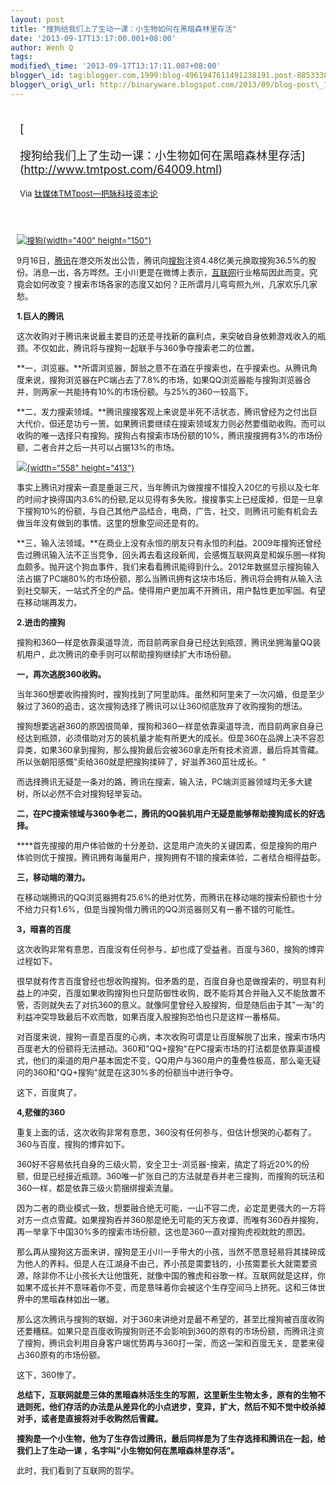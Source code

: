 ```yaml
--- 
layout: post 
title: "搜狗给我们上了生动一课：小生物如何在黑暗森林里存活" 
date: '2013-09-17T13:17:00.001+08:00' 
author: Wenh Q
tags:
modified\_time: '2013-09-17T13:17:11.087+08:00' 
blogger\_id: tag:blogger.com,1999:blog-4961947611491238191.post-8853338123014397904
blogger\_orig\_url: http://binaryware.blogspot.com/2013/09/blog-post\_17.html
---
```

<div style="margin: 10px; padding: 5px;">

<div style="font-size: 18px;">

[

搜狗给我们上了生动一课：小生物如何在黑暗森林里存活](http://www.tmtpost.com/64009.html)

</div>

<div style="font-size: 13px;">

Via [钛媒体TMTpost—把脉科技资本论](http://www.tmtpost.com/)

</div>

</div>

<div style="font-size: 13px; padding: 15px 0 10px 10px;">



[![搜狗](http://www.tmtpost.com/wp-content/uploads/2013/06/%E6%90%9C%E7%8B%97logo.jpg "搜狗logo"){width="400"
height="150"}](http://www.tmtpost.com/wp-content/uploads/2013/06/%E6%90%9C%E7%8B%97logo.jpg)

9月16日，[腾讯](http://www.tmtpost.com/tag/%E8%85%BE%E8%AE%AF "查看 腾讯 中的全部文章")在港交所发出公告，腾讯向[搜狗](http://www.tmtpost.com/tag/sogou "查看 搜狗 中的全部文章")注资4.48亿美元换取搜狗36.5%的股份。消息一出，各方哗然。王小川更是在微博上表示，[互联网](http://www.tmtpost.com/tag/%E4%BA%92%E8%81%94%E7%BD%91 "查看 互联网 中的全部文章")行业格局因此而变。究竟会如何改变？搜索市场各家的态度又如何？正所谓月儿弯弯照九州，几家欢乐几家愁。

<div>

**1.巨人的腾讯**

这次收购对于腾讯来说最主要目的还是寻找新的赢利点，来突破自身依赖游戏收入的瓶颈。不仅如此，腾讯将与搜狗一起联手与360争夺搜索老二的位置。

**一，浏览器。**所谓浏览器，醉翁之意不在酒在乎搜索也，在乎搜索也。从腾讯角度来说，搜狗浏览器在PC端占去了7.8%的市场，如果QQ浏览器能与搜狗浏览器合并，则两家一共能持有10%的市场份额。与25%的360一较高下。

**二，发力搜索领域。**腾讯搜搜客观上来说是半死不活状态，腾讯曾经为之付出巨大代价，但还是功亏一篑。如果腾讯要继续在搜索领域发力则必然要借助收购。而可以收购的唯一选择只有搜狗。搜狗占有搜索市场份额的10%，腾讯搜搜拥有3%的市场份额，二者合并之后一共可以占据13%的市场。

[![](http://www.tmtpost.com/wp-content/uploads/2013/09/137934139716.jpg){width="558"
height="413"}](http://www.tmtpost.com/?attachment_id=64005)

事实上腾讯对搜索一直是垂涎三尺，当年腾讯为做搜搜不惜投入20亿的亏损以及七年的时间才换得国内3.6%的份额,足以见得有多失败。搜搜事实上已经废掉，但是一旦拿下搜狗10%的份额，与自己其他产品结合，电商，广告，社交，则腾讯可能有机会去做当年没有做到的事情。这里的想象空间还是有的。

**三，输入法领域。**在商业上没有永恒的朋友只有永恒的利益。2009年搜狗还曾经告过腾讯输入法不正当竞争，回头再去看这段新闻，会感慨互联网真是和娱乐圈一样狗血颇多。抛开这个狗血事件，我们来看看腾讯能得到什么。2012年数据显示搜狗输入法占据了PC端80%的市场份额，那么当腾讯拥有这块市场后，腾讯将会拥有从输入法到社交聊天，一站式齐全的产品。使得用户更加离不开腾讯，用户黏性更加牢固。有望在移动端再发力。



**2.进击的搜狗**

搜狗和360一样是依靠渠道导流，而目前两家自身已经达到瓶颈，腾讯坐拥海量QQ装机用户，此次腾讯的牵手则可以帮助搜狗继续扩大市场份额。

**一，再次逃脱360收购。**

当年360想要收购搜狗时，搜狗找到了阿里助阵。虽然和阿里来了一次闪婚，但是至少躲过了360的追击，这次搜狗选择了腾讯可以让360彻底放弃了收购搜狗的想法。

搜狗想要逃避360的原因很简单，搜狗和360一样是依靠渠道导流，而目前两家自身已经达到瓶颈，必须借助对方的装机量才能有所更大的成长。但是360在品牌上决不容忍异类，如果360拿到搜狗，那么搜狗最后会被360拿走所有技术资源，最后将其雪藏。所以张朝阳感慨"卖给360就是把搜狗揉碎了，好滋养360茁壮成长。"

而选择腾讯无疑是一条对的路，腾讯在搜索，输入法，PC端浏览器领域均无多大建树，所以必然不会对搜狗轻举妄动。



**二，在PC搜索领域与360争老二，腾讯的QQ装机用户无疑是能够帮助搜狗成长的好选择。**

****首先搜搜的用户体验做的十分差劲，这是用户流失的关键因素，但是搜狗的用户体验则优于搜搜。腾讯拥有海量用户，搜狗拥有不错的搜索体验，二者结合相得益彰。



**三，移动端的潜力。**

在移动端腾讯的QQ浏览器拥有25.6%的绝对优势，而腾讯在移动端的搜索份额也十分不给力只有1.6%，但是当搜狗借力腾讯的QQ浏览器则又有一番不错的可能性。



**3，暗喜的百度**

这次收购非常有意思，百度没有任何参与，却也成了受益者。百度与360，搜狗的博弈过程如下。

很早就有传言百度曾经也想收购搜狗。但矛盾的是，百度自身也是做搜索的，明显有利益上的冲突，百度如果收购搜狗也只是防御性收购，既不能将其合并融入又不能放置不管，否则就失去了对抗360的意义。就像阿里曾经入股搜狗，但是随后由于其"一淘"的利益冲突导致最后不欢而散，如果百度入股搜狗恐怕也只是这样一番格局。

对百度来说，搜狗一直是百度的心病，本次收购可谓是让百度解脱了出来，搜索市场内百度老大的份额将无法撼动。360和"QQ+搜狗"在PC搜索市场的打法都是依靠渠道模式，他们的渠道的用户基本固定不变，QQ用户与360用户的重叠性极高，那么毫无疑问的360和"QQ+搜狗"就是在这30%多的份额当中进行争夺。

这下，百度爽了。



**4,悲催的360**

重复上面的话，这次收购非常有意思，360没有任何参与，但估计想哭的心都有了。360与百度，搜狗的博弈如下。

360好不容易依托自身的三级火箭，安全卫士-浏览器-搜索，搞定了将近20%的份额，但是已经接近瓶颈。360唯一扩张自己的方法就是吞并老三搜狗，而搜狗的玩法和360一样，都是依靠三级火箭捆绑搜索流量。

因为二者的商业模式一致，想要融合绝无可能，一山不容二虎，必定是更强大的一方将对方一点点雪藏。如果搜狗吞并360那是绝无可能的天方夜谭，而唯有360吞并搜狗，再一举拿下中国30%多的搜索市场份额，这也是360一直对搜狗虎视眈眈的原因。

那么再从搜狗这方面来讲，搜狗是王小川一手带大的小孩，当然不愿意轻易将其揉碎成为他人的养料。但是人在江湖身不由己，养小孩是需要钱的，小孩需要长大就需要资源，除非你不让小孩长大让他饿死，就像中国的雅虎和谷歌一样。互联网就是这样，你如果不成长并不意味着你不变，而是意味着你会被这个生存空间马上挤死。这和三体世界中的黑暗森林如出一辙。

那么这次腾讯与搜狗的联姻，对于360来讲绝对是最不希望的，甚至比搜狗被百度收购还要糟糕。如果只是百度收购搜狗则还不会影响到360的原有的市场份额，而腾讯注资了搜狗，腾讯会利用自身客户端优势再与360打一架，而这一架和百度无关，是要来侵占360原有的市场份额。

这下，360惨了。





**总结下，互联网就是三体的黑暗森林活生生的写照，这里新生生物太多，原有的生物不进则死，他们存活的办法是从差异化的小点进步，变异，扩大，然后不知不觉中绞杀掉对手，或者是直接将对手收购然后雪藏。**

**搜狗是一个小生物，他为了生存告过腾讯，最后同样是为了生存选择和腾讯在一起，给我们上了生动一课 ，名字叫"小生物如何在黑暗森林里存活"。**

此时，我们看到了互联网的哲学。


</div>

</div>
